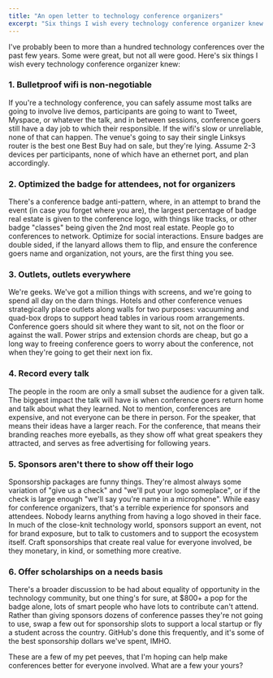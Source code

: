 ```yaml
---
title: "An open letter to technology conference organizers"
excerpt: "Six things I wish every technology conference organizer knew."
---
```


I've probably been to more than a hundred technology conferences over the past few years. Some were great, but not all were good. Here's six things I wish every technology conference organizer knew:

### 1. Bulletproof wifi is non-negotiable

If you're a technology conference, you can safely assume most talks are going to involve live demos, participants are going to want to Tweet, Myspace, or whatever the talk, and in between sessions, conference goers still have a day job to which their responsible. If the wifi's slow or unreliable, none of that can happen. The venue's going to say their single Linksys router is the best one Best Buy had on sale, but they're lying. Assume 2-3 devices per participants, none of which have an ethernet port, and plan accordingly.

### 2. Optimized the badge for attendees, not for organizers

There's a conference badge anti-pattern, where, in an attempt to brand the event (in case you forget where you are), the largest percentage of badge real estate is given to the conference logo, with things like tracks, or other badge "classes" being given the 2nd most real estate. People go to conferences to network. Optimize for social interactions. Ensure badges are double sided, if the lanyard allows them to flip, and ensure the conference goers name and organization, not yours, are the first thing you see.

### 3. Outlets, outlets everywhere

We're geeks. We've got a million things with screens, and we're going to spend all day on the darn things. Hotels and other conference venues strategically place outlets along walls for two purposes: vacuuming and quad-box drops to support head tables in various room arrangements. Conference goers should sit where they want to sit, not on the floor or against the wall. Power strips and extension chords are cheap, but go a long way to freeing conference goers to worry about the conference, not when they're going to get their next ion fix.

### 4. Record every talk

The people in the room are only a small subset the audience for a given talk. The biggest impact the talk will have is when conference goers return home and talk about what they learned. Not to mention, conferences are expensive, and not everyone can be there in person. For the speaker, that means their ideas have a larger reach. For the conference, that means their branding reaches more eyeballs, as they show off what great speakers they attracted, and serves as free advertising for following years.

### 5. Sponsors aren't there to show off their logo

Sponsorship packages are funny things. They're almost always some variation of "give us a check" and "we'll put your logo someplace", or if the check is large enough "we'll say you're name in a microphone". While easy for conference organizers, that's a terrible experience for sponsors and attendees. Nobody learns anything from having a logo shoved in their face. In much of the close-knit technology world, sponsors support an event, not for brand exposure, but to talk to customers and to support the ecosystem itself. Craft sponsorships that create real value for everyone involved, be they monetary, in kind, or something more creative.

### 6. Offer scholarships on a needs basis

There's a broader discussion to be had about equality of opportunity in the technology community, but one thing's for sure, at $800+ a pop for the badge alone, lots of smart people who have lots to contribute can't attend. Rather than giving sponsors dozens of conference passes they're not going to use, swap a few out for sponsorship slots to support a local startup or fly a student across the country. GitHub's done this frequently, and it's some of the best sponsorship dollars we've spent, IMHO.

These are a few of my pet peeves, that I'm hoping can help make conferences better for everyone involved. What are a few your yours?
